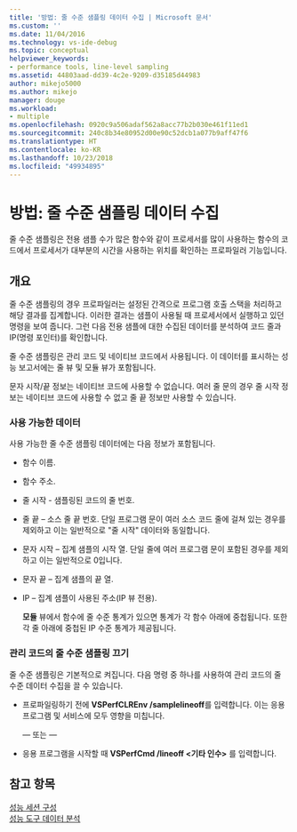 ```yaml
---
title: '방법: 줄 수준 샘플링 데이터 수집 | Microsoft 문서'
ms.custom: ''
ms.date: 11/04/2016
ms.technology: vs-ide-debug
ms.topic: conceptual
helpviewer_keywords:
- performance tools, line-level sampling
ms.assetid: 44803aad-dd39-4c2e-9209-d35185d44983
author: mikejo5000
ms.author: mikejo
manager: douge
ms.workload:
- multiple
ms.openlocfilehash: 0920c9a506adaf562a8acc77b2b030e461f11ed1
ms.sourcegitcommit: 240c8b34e80952d00e90c52dcb1a077b9aff47f6
ms.translationtype: HT
ms.contentlocale: ko-KR
ms.lasthandoff: 10/23/2018
ms.locfileid: "49934895"
---
```

# <a name="how-to-collect-line-level-sampling-data"></a>방법: 줄 수준 샘플링 데이터 수집
줄 수준 샘플링은 전용 샘플 수가 많은 함수와 같이 프로세서를 많이 사용하는 함수의 코드에서 프로세서가 대부분의 시간을 사용하는 위치를 확인하는 프로파일러 기능입니다.  
  
## <a name="overview"></a>개요  
 줄 수준 샘플링의 경우 프로파일러는 설정된 간격으로 프로그램 호출 스택을 처리하고 해당 결과를 집계합니다. 이러한 결과는 샘플이 사용될 때 프로세서에서 실행하고 있던 명령을 보여 줍니다. 그런 다음 전용 샘플에 대한 수집된 데이터를 분석하여 코드 줄과 IP(명령 포인터)를 확인합니다.  
  
 줄 수준 샘플링은 관리 코드 및 네이티브 코드에서 사용됩니다. 이 데이터를 표시하는 성능 보고서에는 줄 뷰 및 모듈 뷰가 포함됩니다.  
  
 문자 시작/끝 정보는 네이티브 코드에 사용할 수 없습니다. 여러 줄 문의 경우 줄 시작 정보는 네이티브 코드에 사용할 수 없고 줄 끝 정보만 사용할 수 있습니다.  
  
### <a name="available-data"></a>사용 가능한 데이터  
 사용 가능한 줄 수준 샘플링 데이터에는 다음 정보가 포함됩니다.  
  
- 함수 이름.  
  
- 함수 주소.  
  
- 줄 시작 - 샘플링된 코드의 줄 번호.  
  
- 줄 끝 – 소스 줄 끝 번호. 단일 프로그램 문이 여러 소스 코드 줄에 걸쳐 있는 경우를 제외하고 이는 일반적으로 "줄 시작" 데이터와 동일합니다.  
  
- 문자 시작 – 집계 샘플의 시작 열. 단일 줄에 여러 프로그램 문이 포함된 경우를 제외하고 이는 일반적으로 0입니다.  
  
- 문자 끝 – 집계 샘플의 끝 열.  
  
- IP – 집계 샘플이 사용된 주소(IP 뷰 전용).  
  
  **모듈** 뷰에서 함수에 줄 수준 통계가 있으면 통계가 각 함수 아래에 중첩됩니다. 또한 각 줄 아래에 중첩된 IP 수준 통계가 제공됩니다.  
  
### <a name="turn-off-line-level-sampling-for-managed-code"></a>관리 코드의 줄 수준 샘플링 끄기  
 줄 수준 샘플링은 기본적으로 켜집니다. 다음 명령 중 하나를 사용하여 관리 코드의 줄 수준 데이터 수집을 끌 수 있습니다.  
  
-   프로파일링하기 전에 **VSPerfCLREnv /samplelineoff**를 입력합니다. 이는 응용 프로그램 및 서비스에 모두 영향을 미칩니다.  
  
     — 또는 —  
  
-   응용 프로그램을 시작할 때 **VSPerfCmd /lineoff \<기타 인수>** 를 입력합니다.  
  
## <a name="see-also"></a>참고 항목  
 [성능 세션 구성](../profiling/configuring-performance-sessions.md)   
 [성능 도구 데이터 분석](../profiling/analyzing-performance-tools-data.md)